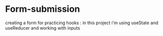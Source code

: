 # Form-submission
creating a form for practicing hooks : 
in this project i'm using useState and useReducer and working with inputs 
